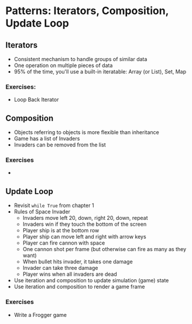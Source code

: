 # Patterns: Iterators, Composition, Update Loop

## Iterators

* Consistent mechanism to handle groups of similar data
* One operation on multiple pieces of data
* 95% of the time, you'll use a built-in iteratable: Array (or List), Set, Map

### Exercises:
* Loop Back Iterator

## Composition

* Objects referring to objects is more flexible than inheritance
* Game has a list of Invaders
* Invaders can be removed from the list

### Exercises
* 

## Update Loop

* Revisit `while True` from chapter 1
* Rules of Space Invader
  * Invaders move left 20, down, right 20, down, repeat
  * Invaders win if they touch the bottom of the screen
  * Player ship is at the bottom row
  * Player ship can move left and right with arrow keys
  * Player can fire cannon with space
  * One cannon shot per frame (but otherwise can fire as many as they want)
  * When bullet hits invader, it takes one damage
  * Invader can take three damage
  * Player wins when all invaders are dead
* Use iteration and composition to update simulation (game) state
* Use iteration and composition to render a game frame

### Exercises

* Write a Frogger game
